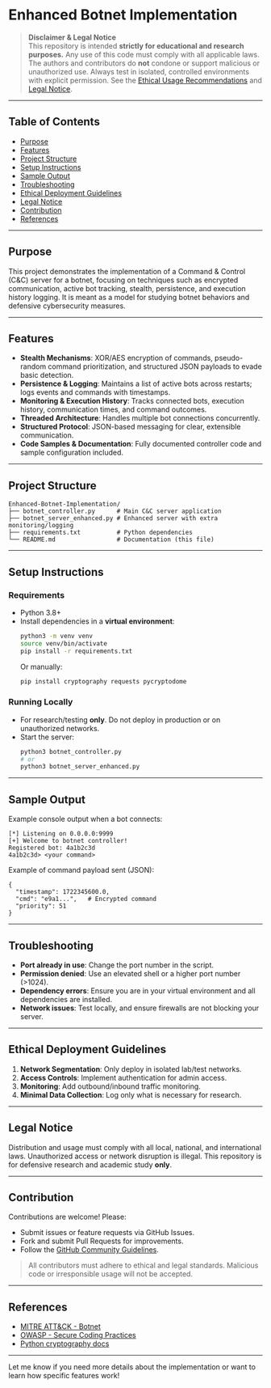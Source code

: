 # Enhanced Botnet Implementation

> **Disclaimer & Legal Notice**  
> This repository is intended **strictly for educational and research purposes.** Any use of this code must comply with all applicable laws. The authors and contributors do **not** condone or support malicious or unauthorized use. Always test in isolated, controlled environments with explicit permission. See the [Ethical Usage Recommendations](#ethical-usage-recommendations) and [Legal Notice](#legal-notice).

---

## Table of Contents
- [Purpose](#purpose)
- [Features](#features)
- [Project Structure](#project-structure)
- [Setup Instructions](#setup-instructions)
- [Sample Output](#sample-output)
- [Troubleshooting](#troubleshooting)
- [Ethical Deployment Guidelines](#ethical-deployment-guidelines)
- [Legal Notice](#legal-notice)
- [Contribution](#contribution)
- [References](#references)

---

## Purpose
This project demonstrates the implementation of a Command & Control (C&C) server for a botnet, focusing on techniques such as encrypted communication, active bot tracking, stealth, persistence, and execution history logging. It is meant as a model for studying botnet behaviors and defensive cybersecurity measures.

---

## Features
- **Stealth Mechanisms**: XOR/AES encryption of commands, pseudo-random command prioritization, and structured JSON payloads to evade basic detection.
- **Persistence & Logging**: Maintains a list of active bots across restarts; logs events and commands with timestamps.
- **Monitoring & Execution History**: Tracks connected bots, execution history, communication times, and command outcomes.
- **Threaded Architecture**: Handles multiple bot connections concurrently.
- **Structured Protocol**: JSON-based messaging for clear, extensible communication.
- **Code Samples & Documentation**: Fully documented controller code and sample configuration included.

---

## Project Structure
```
Enhanced-Botnet-Implementation/
├── botnet_controller.py      # Main C&C server application
├── botnet_server_enhanced.py # Enhanced server with extra monitoring/logging
├── requirements.txt          # Python dependencies
└── README.md                 # Documentation (this file)
```

---

## Setup Instructions

### Requirements
- Python 3.8+
- Install dependencies in a **virtual environment**:
  ```bash
  python3 -m venv venv
  source venv/bin/activate
  pip install -r requirements.txt
  ```
  Or manually:
  ```bash
  pip install cryptography requests pycryptodome
  ```

### Running Locally
- For research/testing **only**. Do not deploy in production or on unauthorized networks.
- Start the server:
  ```bash
  python3 botnet_controller.py
  # or
  python3 botnet_server_enhanced.py
  ```

---

## Sample Output

Example console output when a bot connects:
```
[*] Listening on 0.0.0.0:9999
[+] Welcome to botnet controller!
Registered bot: 4a1b2c3d
4a1b2c3d> <your command>
```

Example of command payload sent (JSON):
```
{
  "timestamp": 1722345600.0,
  "cmd": "e9a1...",   # Encrypted command
  "priority": 51
}
```

---

## Troubleshooting
- **Port already in use**: Change the port number in the script.
- **Permission denied**: Use an elevated shell or a higher port number (>1024).
- **Dependency errors**: Ensure you are in your virtual environment and all dependencies are installed.
- **Network issues**: Test locally, and ensure firewalls are not blocking your server.

---

## Ethical Deployment Guidelines
1. **Network Segmentation**: Only deploy in isolated lab/test networks.
2. **Access Controls**: Implement authentication for admin access.
3. **Monitoring**: Add outbound/inbound traffic monitoring.
4. **Minimal Data Collection**: Log only what is necessary for research.

---

## Legal Notice
Distribution and usage must comply with all local, national, and international laws. Unauthorized access or network disruption is illegal. This repository is for defensive research and academic study **only**.

---

## Contribution
Contributions are welcome! Please:
- Submit issues or feature requests via GitHub Issues.
- Fork and submit Pull Requests for improvements.
- Follow the [GitHub Community Guidelines](https://docs.github.com/en/site-policy/github-terms/github-community-guidelines).

> All contributors must adhere to ethical and legal standards. Malicious code or irresponsible usage will not be accepted.

---

## References
- [MITRE ATT&CK - Botnet](https://attack.mitre.org/techniques/T1583/001/)
- [OWASP - Secure Coding Practices](https://owasp.org/www-project-secure-coding-practices-quick-reference-guide/)
- [Python cryptography docs](https://cryptography.io/)

---

Let me know if you need more details about the implementation or want to learn how specific features work!